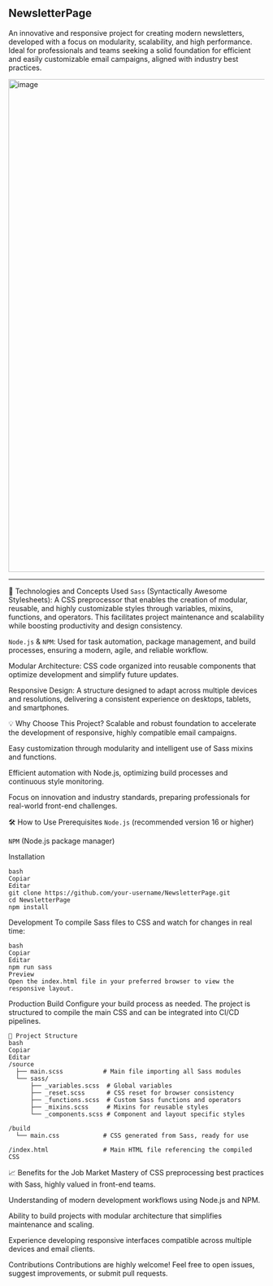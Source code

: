 
## NewsletterPage
An innovative and responsive project for creating modern newsletters, developed with a focus on modularity, scalability, and high performance. Ideal for professionals and teams seeking a solid foundation for efficient and easily customizable email campaigns, aligned with industry best practices.

<img width="1912" height="969" alt="image" src="https://github.com/user-attachments/assets/b3612562-b15e-48ba-9d63-fe7197e03583" />

---
🚀 Technologies and Concepts Used
`Sass` (Syntactically Awesome Stylesheets): A CSS preprocessor that enables the creation of modular, reusable, and highly customizable styles through variables, mixins, functions, and operators. This facilitates project maintenance and scalability while boosting productivity and design consistency.

`Node.js` & `NPM`: Used for task automation, package management, and build processes, ensuring a modern, agile, and reliable workflow.

Modular Architecture: CSS code organized into reusable components that optimize development and simplify future updates.

Responsive Design: A structure designed to adapt across multiple devices and resolutions, delivering a consistent experience on desktops, tablets, and smartphones.

💡 Why Choose This Project?
Scalable and robust foundation to accelerate the development of responsive, highly compatible email campaigns.

Easy customization through modularity and intelligent use of Sass mixins and functions.

Efficient automation with Node.js, optimizing build processes and continuous style monitoring.

Focus on innovation and industry standards, preparing professionals for real-world front-end challenges.

🛠️ How to Use
Prerequisites
`Node.js` (recommended version 16 or higher)

`NPM` (Node.js package manager)

Installation
```
bash
Copiar
Editar
git clone https://github.com/your-username/NewsletterPage.git
cd NewsletterPage
npm install
```
Development
To compile Sass files to CSS and watch for changes in real time:

```
bash
Copiar
Editar
npm run sass
Preview
Open the index.html file in your preferred browser to view the responsive layout.
```
Production Build
Configure your build process as needed. The project is structured to compile the main CSS and can be integrated into CI/CD pipelines.

```
📁 Project Structure
bash
Copiar
Editar
/source
  ├── main.scss           # Main file importing all Sass modules
  └── sass/
      ├── _variables.scss  # Global variables
      ├── _reset.scss      # CSS reset for browser consistency
      ├── _functions.scss  # Custom Sass functions and operators
      ├── _mixins.scss     # Mixins for reusable styles
      └── _components.scss # Component and layout specific styles

/build
  └── main.css            # CSS generated from Sass, ready for use

/index.html               # Main HTML file referencing the compiled CSS
```

📈 Benefits for the Job Market
Mastery of CSS preprocessing best practices with Sass, highly valued in front-end teams.

Understanding of modern development workflows using Node.js and NPM.

Ability to build projects with modular architecture that simplifies maintenance and scaling.

Experience developing responsive interfaces compatible across multiple devices and email clients.

Contributions
Contributions are highly welcome! Feel free to open issues, suggest improvements, or submit pull requests.

